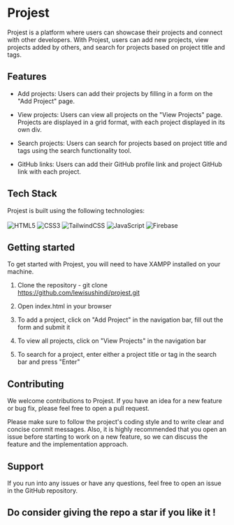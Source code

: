 # Projest

Projest is a platform where users can showcase their projects and connect with other developers. With Projest, users can add new projects, view projects added by others, and search for projects based on project title and tags.

## Features

- Add projects: Users can add their projects by filling in a form on the "Add Project" page.

- View projects: Users can view all projects on the "View Projects" page. Projects are displayed in a grid format, with each project displayed in its own div.

- Search projects: Users can search for projects based on project title and tags using the search functionality tool.

- GitHub links: Users can add their GitHub profile link and project GitHub link with each project.

## Tech Stack

Projest is built using the following technologies: 
<br>
<br>
![HTML5](https://img.shields.io/badge/html5-%23E34F26.svg?style=for-the-badge&logo=html5&logoColor=white)
![CSS3](https://img.shields.io/badge/css3-%231572B6.svg?style=for-the-badge&logo=css3&logoColor=white)
![TailwindCSS](https://img.shields.io/badge/tailwindcss-%2338B2AC.svg?style=for-the-badge&logo=tailwind-css&logoColor=white)
![JavaScript](https://img.shields.io/badge/javascript-%23323330.svg?style=for-the-badge&logo=javascript&logoColor=%23F7DF1E)
![Firebase](https://img.shields.io/badge/firebase-%23039BE5.svg?style=for-the-badge&logo=firebase)


## Getting started

To get started with Projest, you will need to have XAMPP installed on your machine.

1. Clone the repository - git clone https://github.com/lewisushindi/projest.git

2. Open index.html in your browser

3. To add a project, click on "Add Project" in the navigation bar, fill out the form and submit it

4. To view all projects, click on "View Projects" in the navigation bar

5. To search for a project, enter either a project title or tag in the search bar and press "Enter"


## Contributing

We welcome contributions to Projest. If you have an idea for a new feature or bug fix, please feel free to open a pull request.

Please make sure to follow the project's coding style and to write clear and concise commit messages.
Also, it is highly recommended that you open an issue before starting to work on a new feature, so we can discuss the feature and the implementation approach.

## Support
If you run into any issues or have any questions, feel free to open an issue in the GitHub repository.
## Do consider giving the repo a star if you like it !
